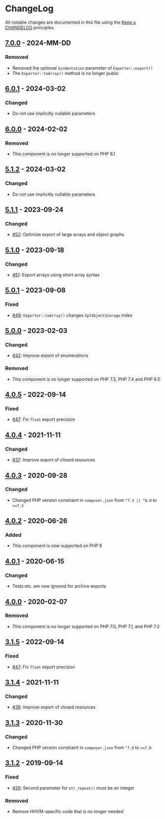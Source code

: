 # ChangeLog

All notable changes are documented in this file using the [Keep a CHANGELOG](https://keepachangelog.com/) principles.

## [7.0.0] - 2024-MM-DD

### Removed

* Removed the optional `$indentation` parameter of `Exporter::export()`
* The `Exporter::toArray()` method is no longer public

## [6.0.1] - 2024-03-02

### Changed

* Do not use implicitly nullable parameters

## [6.0.0] - 2024-02-02

### Removed

* This component is no longer supported on PHP 8.1

## [5.1.2] - 2024-03-02

### Changed

* Do not use implicitly nullable parameters

## [5.1.1] - 2023-09-24

### Changed

* [#52](https://github.com/sebastianbergmann/exporter/pull/52): Optimize export of large arrays and object graphs

## [5.1.0] - 2023-09-18

### Changed

* [#51](https://github.com/sebastianbergmann/exporter/pull/51): Export arrays using short array syntax

## [5.0.1] - 2023-09-08

### Fixed

* [#49](https://github.com/sebastianbergmann/exporter/issues/49): `Exporter::toArray()` changes `SplObjectStorage` index

## [5.0.0] - 2023-02-03

### Changed

* [#42](https://github.com/sebastianbergmann/exporter/pull/42): Improve export of enumerations

### Removed

* This component is no longer supported on PHP 7.3, PHP 7.4 and PHP 8.0

## [4.0.5] - 2022-09-14

### Fixed

* [#47](https://github.com/sebastianbergmann/exporter/pull/47): Fix `float` export precision

## [4.0.4] - 2021-11-11

### Changed

* [#37](https://github.com/sebastianbergmann/exporter/pull/37): Improve export of closed resources

## [4.0.3] - 2020-09-28

### Changed

* Changed PHP version constraint in `composer.json` from `^7.3 || ^8.0` to `>=7.3`

## [4.0.2] - 2020-06-26

### Added

* This component is now supported on PHP 8

## [4.0.1] - 2020-06-15

### Changed

* Tests etc. are now ignored for archive exports

## [4.0.0] - 2020-02-07

### Removed

* This component is no longer supported on PHP 7.0, PHP 7.1, and PHP 7.2

## [3.1.5] - 2022-09-14

### Fixed

* [#47](https://github.com/sebastianbergmann/exporter/pull/47): Fix `float` export precision

## [3.1.4] - 2021-11-11

### Changed

* [#38](https://github.com/sebastianbergmann/exporter/pull/38): Improve export of closed resources

## [3.1.3] - 2020-11-30

### Changed

* Changed PHP version constraint in `composer.json` from `^7.0` to `>=7.0`

## [3.1.2] - 2019-09-14

### Fixed

* [#29](https://github.com/sebastianbergmann/exporter/pull/29): Second parameter for `str_repeat()` must be an integer

### Removed

* Remove HHVM-specific code that is no longer needed

[7.0.0]: https://github.com/sebastianbergmann/exporter/compare/6.0.1...main
[6.0.1]: https://github.com/sebastianbergmann/exporter/compare/6.0.0...6.0.1
[6.0.0]: https://github.com/sebastianbergmann/exporter/compare/5.1...6.0.0
[5.1.2]: https://github.com/sebastianbergmann/exporter/compare/5.1.1...5.1.2
[5.1.1]: https://github.com/sebastianbergmann/exporter/compare/5.1.0...5.1.1
[5.1.0]: https://github.com/sebastianbergmann/exporter/compare/5.0.1...5.1.0
[5.0.1]: https://github.com/sebastianbergmann/exporter/compare/5.0.0...5.0.1
[5.0.0]: https://github.com/sebastianbergmann/exporter/compare/4.0.5...5.0.0
[4.0.5]: https://github.com/sebastianbergmann/exporter/compare/4.0.4...4.0.5
[4.0.4]: https://github.com/sebastianbergmann/exporter/compare/4.0.3...4.0.4
[4.0.3]: https://github.com/sebastianbergmann/exporter/compare/4.0.2...4.0.3
[4.0.2]: https://github.com/sebastianbergmann/exporter/compare/4.0.1...4.0.2
[4.0.1]: https://github.com/sebastianbergmann/exporter/compare/4.0.0...4.0.1
[4.0.0]: https://github.com/sebastianbergmann/exporter/compare/3.1.2...4.0.0
[3.1.5]: https://github.com/sebastianbergmann/exporter/compare/3.1.4...3.1.5
[3.1.4]: https://github.com/sebastianbergmann/exporter/compare/3.1.3...3.1.4
[3.1.3]: https://github.com/sebastianbergmann/exporter/compare/3.1.2...3.1.3
[3.1.2]: https://github.com/sebastianbergmann/exporter/compare/3.1.1...3.1.2
